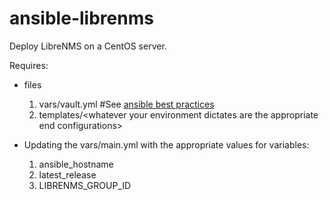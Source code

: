 # ansible-librenms
Deploy LibreNMS on a CentOS server.

Requires:
- files
  1. vars/vault.yml #See [ansible best practices](https://docs.ansible.com/archive/ansible/2.3/playbooks_best_practices.html#variables-and-vaults)
  2. templates/\<whatever your environment dictates are the appropriate end configurations\>

- Updating the vars/main.yml with the appropriate values for variables:
  1. ansible_hostname
  2. latest_release
  3. LIBRENMS_GROUP_ID
